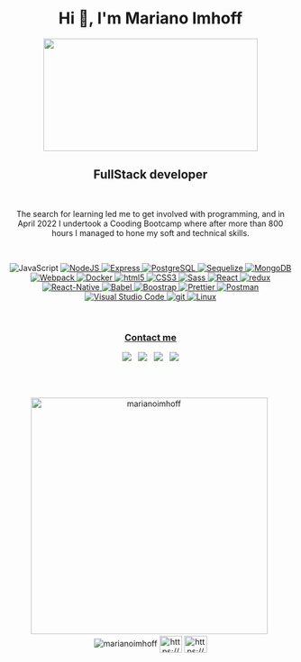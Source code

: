 <h1 align="center">Hi 👋, I'm Mariano Imhoff</h1>
<div align="center">
<img  src="https://developers.giphy.com/branch/master/static/api-512d36c09662682717108a38bbb5c57d.gif" width=380 height=200/>
</div>
<h2 align="center">FullStack developer</h3>
<br/>
<p align="center">The search for learning led me to get involved
with programming, and in April 2022 I undertook a Cooding
Bootcamp where after more than 800 hours I managed to
hone my soft and technical skills.<p/>
<br/>
<p align="center"> 
  <img alt="JavaScript" src="https://img.shields.io/badge/-JavaScript-F7DF1E?style=flat-square&logo=JavaScript&logoColor=white" /> </a> <a href="https://www.linux.org/" target="_blank" rel="noreferrer"> 
  <img alt="NodeJS" src="https://img.shields.io/badge/-NodeJS-43853d?style=flat-square&logo=Node.js&logoColor=white" />
  <img alt="Express" src="https://img.shields.io/badge/-Express-202124?style=flat-square&logo=express&logoColor=white" />
  <img alt="PostgreSQL" src="https://img.shields.io/badge/-PostgreSQL-336791?style=flat-square&logo=PostgreSQL&logoColor=white" />
  <img alt="Sequelize" src="https://img.shields.io/badge/-Sequelize-blue?style=flat-square&logo=sequelize&logoColor=white"/>
  <img alt="MongoDB" src="https://img.shields.io/badge/-MongoDB-13aa52?style=flat-square&logo=mongodb&logoColor=white" />
  <img alt="Webpack" src="https://img.shields.io/badge/-Webpack-8DD6F9?style=flat-square&logo=webpack&logoColor=white" /> 
  <img alt="Docker" src="https://img.shields.io/badge/-Docker-46a2f1?style=flat-square&logo=docker&logoColor=white" />
  <img alt="html5" src="https://img.shields.io/badge/-HTML5-F8754B?style=flat-square&logo=html5&logoColor=white" />
  <img alt="CSS3" src="https://img.shields.io/badge/-CSS3-%231572B6?style=flat-square&logo=css3" />
  <img alt="Sass" src="https://img.shields.io/badge/-Sass-CC6699?style=flat-square&logo=sass&logoColor=white" />
  <img alt="React" src="https://img.shields.io/badge/-React-45b8d8?style=flat-square&logo=react&logoColor=white" />
  <img alt="redux" src="https://img.shields.io/badge/-Redux-764ABC?style=flat-square&logo=redux&logoColor=white" />
  <img alt="React-Native" src="https://img.shields.io/badge/-ReactNative-45b8d8?style=flat-square&logo=React&logoColor=white" />
  <img alt="Babel" src="https://img.shields.io/badge/-Babel-yellow?style=flat-square&logo=babel&logoColor=white" />
  <img alt="Boostrap" src="https://img.shields.io/badge/-Bootstrap-blueviolet?style=flat-square&logo=bootstrap&logoColor=white"/>
  <img alt="Prettier" src="https://img.shields.io/badge/-Prettier-F7B93E?style=flat-square&logo=prettier&logoColor=white" />
  <img alt="Postman" src="https://img.shields.io/badge/-Postman-F87E38?style=flat-square&logo=postman&logoColor=white" />
  <img alt="Visual Studio Code" src="https://img.shields.io/badge/-Visual_Studio_Code-007ACC?style=flat-square&logo=Visual+Studio+Code&logoColor=white" />
  <img alt="git" src="https://img.shields.io/badge/-Git-F05032?style=flat-square&logo=git&logoColor=white" />
  <img alt="Linux" src="https://img.shields.io/badge/-Linux-FCC624?style=flat-square&logo=Linux&logoColor=white" />
</p>
<br/>
<h3 align="center">Contact me</h3>
<p align="center">
  <a href="mailto:imhmariano@gmail.com"><img src="https://img.shields.io/badge/Gmail-D14836?style=for-the-badge&logo=gmail&logoColor=white&link=mailto:borjapazr@gmail.com"/></a>&nbsp;&nbsp;
  <a href="https://discord.gg/MarianoImhoff#0346"><img src="https://img.shields.io/badge/Discord-7289DA?style=for-the-badge&logo=discord&logoColor=white&link=https://discord.gg/MarianoImhoff#0346"/></a>&nbsp;&nbsp;
  <a href="https://www.linkedin.com/in/marianoimhoff"><img src="https://img.shields.io/badge/LinkedIn-0077B5?style=for-the-badge&logo=linkedin&logoColor=white&link=https://www.linkedin.com/in/marianoimhoff"/></a>&nbsp;&nbsp;
  <a href="https://marianoimhoff.netlify.app/"><img src="https://img.shields.io/badge/Portfolio-0077B5?style=for-the-badge&logo=portfolio&logoColor=yellow&link=https://marianoimhoff.netlify.app/"/></a>
</p>
<br/>
<br/>
<div align="center">
<p>&nbsp;<img src="https://github-readme-stats.vercel.app/api?username=marianoimhoff&show_icons=true&theme=onedark&title_color=00fa11&text_color=faf9f9&hide_border=true&locale=en" alt="marianoimhoff" width=420/>
 &nbsp;<img src="https://github-readme-stats.vercel.app/api/top-langs?username=marianoimhoff&show_icons=true&theme=onedark&title_color=00fa11&text_color=fafafa&hide_border=true&locale=en&layout=compact" alt="marianoimhoff" />
  <a href="https://dribbble.com/https://marianoimhoff.netlify.app/" target="blank"><img align="center" src="https://raw.githubusercontent.com/rahuldkjain/github-profile-readme-generator/master/src/images/icons/Social/dribbble.svg" alt="https://marianoimhoff.netlify.app/" height="30" width="40" /></a>
  <a href="/https://marianoimhoff.netlify.app/" target="blank"><img align="center" src="https://raw.githubusercontent.com/rahuldkjain/github-profile-readme-generator/master/src/images/icons/Social/rss.svg" alt="https://marianoimhoff.netlify.app/" height="30" width="40" /></a>
  </p>

 </div>
<br/>

